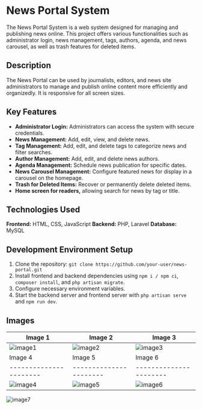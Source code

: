 # News Portal System

The News Portal System is a web system designed for managing and publishing news online. This project offers various functionalities such as administrator login, news management, tags, authors, agenda, and news carousel, as well as trash features for deleted items.

## Description

The News Portal can be used by journalists, editors, and news site administrators to manage and publish online content more efficiently and organizedly. It is responsive for all screen sizes.

## Key Features

- **Administrator Login:** Administrators can access the system with secure credentials.
- **News Management:** Add, edit, view, and delete news.
- **Tag Management:** Add, edit, and delete tags to categorize news and filter searches.
- **Author Management:** Add, edit, and delete news authors.
- **Agenda Management:** Schedule news publication for specific dates.
- **News Carousel Management:** Configure featured news for display in a carousel on the homepage.
- **Trash for Deleted Items:** Recover or permanently delete deleted items.
- **Home screen for readers,** allowing search for news by tag or title.

## Technologies Used

**Frontend:** HTML, CSS, JavaScript
**Backend:** PHP, Laravel
**Database:** MySQL

## Development Environment Setup

1. Clone the repository: `git clone https://github.com/your-user/news-portal.git`
2. Install frontend and backend dependencies using `npm i / npm ci`, `composer install`, and `php artisan migrate`.
3. Configure necessary environment variables.
4. Start the backend server and frontend server with `php artisan serve` and `npm run dev`.

## Images

| Image 1              | Image 2              | Image 3              |
|----------------------|----------------------|----------------------|
| ![image1](https://github.com/luizfellips/portal-de-noticias/assets/110192027/d4080e1a-b0e5-4891-b107-c62e1a000d2a) | ![image2](https://github.com/luizfellips/portal-de-noticias/assets/110192027/5309accb-49f8-4e33-9a8a-d9d7e18d447a) | ![image3](https://github.com/luizfellips/portal-de-noticias/assets/110192027/0d8d3b4f-a07c-49b2-938d-9093ee1e2f22) |
| Image 4              | Image 5              | Image 6              |
|----------------------|----------------------|----------------------|
| ![image4](https://github.com/luizfellips/portal-de-noticias/assets/110192027/db05ead2-2ed2-423b-85cd-26cc5c9e109d)   | ![image5](https://github.com/luizfellips/portal-de-noticias/assets/110192027/d64d91e4-01ab-4124-94ce-90e691ac61db)   | ![image6](https://github.com/luizfellips/portal-de-noticias/assets/110192027/99f28709-ca4a-4d5a-af48-1c263cf23640)   |

![image7](https://github.com/luizfellips/portal-de-noticias/assets/110192027/28366700-fbaf-4a34-87a8-9b26537d9d50)
